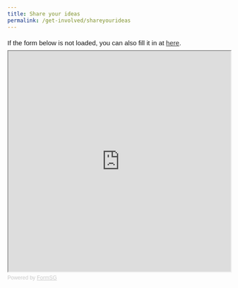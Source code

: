 ```yaml
---
title: Share your ideas
permalink: /get-involved/shareyourideas
---
```

<div style="font-family:Sans-Serif;font-size:15px;color:#000;opacity:0.9;padding-top:5px;padding-bottom:8px">If the form below is not loaded, you can also fill it in at <a href="https://form.gov.sg/60829e0cc3ed7d0011ad49db">here</a>.</div>

<!-- Change the width and height values to suit you best -->
<iframe id="iframe" src="https://form.gov.sg/60829e0cc3ed7d0011ad49db" style="width:100%;height:500px"></iframe>

<div style="font-family:Sans-Serif;font-size:12px;color:#999;opacity:0.5;padding-top:5px">Powered by <a href="https://form.gov.sg" style="color: #999">FormSG</a></div>